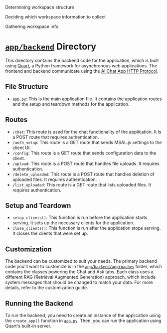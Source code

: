Determining workspace structure

Deciding which workspace information to collect

Gathering workspace info

# [``app/backend``](command:_github.copilot.openRelativePath?%5B%7B%22scheme%22%3A%22file%22%2C%22authority%22%3A%22%22%2C%22path%22%3A%22%2Fc%3A%2FUsers%2Fazureuser%2Fazure-search-openai-demo-1%2Fapp%2Fbackend%22%2C%22query%22%3A%22%22%2C%22fragment%22%3A%22%22%7D%5D "c:\Users\azureuser\azure-search-openai-demo-1\app\backend") Directory

This directory contains the backend code for the application, which is built using [Quart](https://quart.palletsprojects.com/), a Python framework for asynchronous web applications. The frontend and backend communicate using the [AI Chat App HTTP Protocol](https://github.com/Azure-Samples/ai-chat-app-protocol).

## File Structure

- [``app.py``](command:_github.copilot.openRelativePath?%5B%7B%22scheme%22%3A%22file%22%2C%22authority%22%3A%22%22%2C%22path%22%3A%22%2Fc%3A%2FUsers%2Fazureuser%2Fazure-search-openai-demo-1%2Fapp%2Fbackend%2Fapp.py%22%2C%22query%22%3A%22%22%2C%22fragment%22%3A%22%22%7D%5D "c:\Users\azureuser\azure-search-openai-demo-1\app\backend\app.py"): This is the main application file. It contains the application routes and the setup and teardown methods for the application.

## Routes

- `/chat`: This route is used for the chat functionality of the application. It is a POST route that requires authentication.
- `/auth_setup`: This route is a GET route that sends MSAL.js settings to the client UI.
- `/config`: This route is a GET route that sends configuration data to the client.
- `/upload`: This route is a POST route that handles file uploads. It requires authentication.
- `/delete_uploaded`: This route is a POST route that handles deletion of uploaded files. It requires authentication.
- `/list_uploaded`: This route is a GET route that lists uploaded files. It requires authentication.

## Setup and Teardown

- `setup_clients()`: This function is run before the application starts serving. It sets up the necessary clients for the application.
- `close_clients()`: This function is run after the application stops serving. It closes the clients that were set up.

## Customization

The backend can be customized to suit your needs. The primary backend code you'll want to customize is in the [``app/backend/approaches``](command:_github.copilot.openRelativePath?%5B%7B%22scheme%22%3A%22file%22%2C%22authority%22%3A%22%22%2C%22path%22%3A%22%2Fc%3A%2FUsers%2Fazureuser%2Fazure-search-openai-demo-1%2Fapp%2Fbackend%2Fapproaches%22%2C%22query%22%3A%22%22%2C%22fragment%22%3A%22%22%7D%5D "c:\Users\azureuser\azure-search-openai-demo-1\app\backend\approaches") folder, which contains the classes powering the Chat and Ask tabs. Each class uses a different RAG (Retrieval Augmented Generation) approach, which include system messages that should be changed to match your data. For more details, refer to the customization guide.

## Running the Backend

To run the backend, you need to create an instance of the application using the `create_app()` function in [``app.py``](command:_github.copilot.openRelativePath?%5B%7B%22scheme%22%3A%22file%22%2C%22authority%22%3A%22%22%2C%22path%22%3A%22%2Fc%3A%2FUsers%2Fazureuser%2Fazure-search-openai-demo-1%2Fapp%2Fbackend%2Fapp.py%22%2C%22query%22%3A%22%22%2C%22fragment%22%3A%22%22%7D%5D "c:\Users\azureuser\azure-search-openai-demo-1\app\backend\app.py"). Then, you can run the application using Quart's built-in server.
